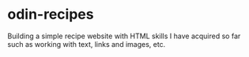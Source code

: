 # odin-recipes
Building a simple recipe website with HTML skills I have acquired so far such as working with text, links and images, etc. 

